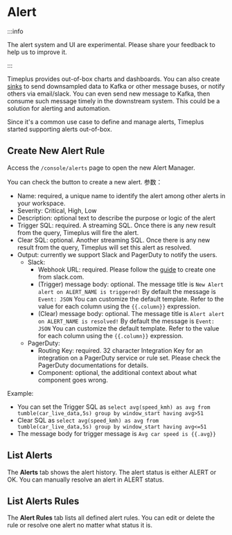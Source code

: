 # Alert

:::info

The alert system and UI are experimental. Please share your feedback to help us to improve it.

:::

Timeplus provides out-of-box charts and dashboards. You can also create [sinks](destination) to send downsampled data to Kafka or other message buses, or notify others via email/slack. You can even send new message to Kafka, then consume such message timely in the downstream system. This could be a solution for alerting and automation.

Since it's a common use case to define and manage alerts, Timeplus started supporting alerts out-of-box.

## Create New Alert Rule

Access the `/console/alerts` page to open the new Alert Manager.

You can check the button to create a new alert. 参数：

* Name: required, a unique name to identify the alert among other alerts in your workspace.
* Severity: Critical, High, Low
* Description: optional text to describe the purpose or logic of the alert
* Trigger SQL: required. A streaming SQL. Once there is any new result from the query, Timeplus will fire the alert.
* Clear SQL: optional. Another streaming SQL. Once there is any new result from the query, Timeplus will set this alert as resolved.
* Output: currently we support Slack and PagerDuty to notify the users.
  * Slack:
    * Webhook URL: required. Please follow the [guide](destination#slack) to create one from slack.com.
    * (Trigger) message body: optional. The message title is `New Alert alert on ALERT_NAME is triggered!` By default the message is `Event: JSON` You can customize the default template. Refer to the value for each column using the `{{.column}}` expression.
    * (Clear) message body: optional. The message title is `Alert alert on ALERT_NAME is resolved!` By default the message is `Event: JSON` You can customize the default template. Refer to the value for each column using the `{{.column}}` expression.
  * PagerDuty:
    * Routing Key: required. 32 character Integration Key for an integration on a PagerDuty service or rule set.  Please check the PagerDuty documentations for details.
    * Component: optional, the additional context about what component goes wrong.

Example:

* You can set the Trigger SQL as `select avg(speed_kmh) as avg from tumble(car_live_data,5s) group by window_start having avg>51`
* Clear SQL as `select avg(speed_kmh) as avg from tumble(car_live_data,5s) group by window_start having avg<=51`
* The message body for trigger message is `Avg car speed is {{.avg}}`

## List Alerts

The **Alerts** tab shows the alert history. The alert status is either ALERT or OK. You can manually resolve an alert in ALERT status.



## List Alerts Rules

The **Alert Rules** tab lists all defined alert rules. You can edit  or delete the rule or resolve one alert no matter what status it is.

